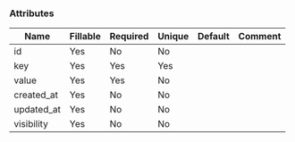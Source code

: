 ### Attributes

| Name | Fillable | Required | Unique | Default | Comment |
|------|----------|----------|--------|---------|---------|
| id | Yes | No | No |  |  |
| key | Yes | Yes | Yes |  |  |
| value | Yes | Yes | No |  |  |
| created_at | Yes | No | No |  |  |
| updated_at | Yes | No | No |  |  |
| visibility | Yes | No | No |  |  |
